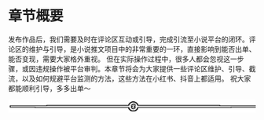 # 章节概要

发布作品后，我们需要及时在评论区互动或引导，完成引流至小说平台的闭环。评论区的维护与引导，是小说推文项目中的非常重要的一环，直接影响到能否出单、能否变现，需要大家格外重视。
但在实际操作过程中，很多人都会忽视这一步骤，或因违规操作被平台审判。本章节将会为大家提供一些评论区维护、引导、截流，以及如何规避平台监测的方法，这些方法在小红书、抖音上都适用。
祝大家都能顺利引导，多多出单～

![](img/8cd4882c394e0a215918dd25d4aa188b.png)